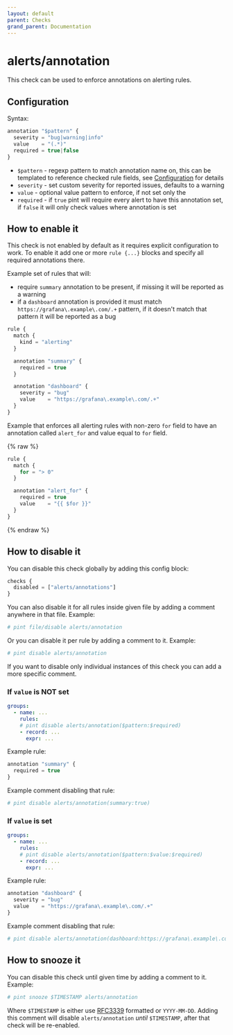 ```yaml
---
layout: default
parent: Checks
grand_parent: Documentation
---
```


# alerts/annotation

This check can be used to enforce annotations on alerting rules.

## Configuration

Syntax:

```js
annotation "$pattern" {
  severity = "bug|warning|info"
  value    = "(.*)"
  required = true|false
}
```

- `$pattern` - regexp pattern to match annotation name on, this can be templated
  to reference checked rule fields, see [Configuration](../../configuration.md)
  for details
- `severity` - set custom severity for reported issues, defaults to a warning
- `value` - optional value pattern to enforce, if not set only the 
- `required` - if `true` pint will require every alert to have this annotation set,
  if `false` it will only check values where annotation is set

## How to enable it

This check is not enabled by default as it requires explicit configuration
to work.
To enable it add one or more `rule {...}` blocks and specify all required
annotations there.

Example set of rules that will:
- require `summary` annotation to be present, if missing it will be reported as a warning
- if a `dashboard` annotation is provided it must match `https://grafana\.example\.com/.+`
  pattern, if it doesn't match that pattern it will be reported as a bug

```js
rule {
  match {
    kind = "alerting"
  }

  annotation "summary" {
    required = true
  }

  annotation "dashboard" {
    severity = "bug"
    value    = "https://grafana\.example\.com/.+"
  }
}
```

Example that enforces all alerting rules with non-zero `for` field to have an
annotation called `alert_for` and value equal to `for` field.

{% raw %}
```js
rule {
  match {
    for = "> 0"
  }

  annotation "alert_for" {
    required = true
    value    = "{{ $for }}"
  }
}
```
{% endraw %}

## How to disable it

You can disable this check globally by adding this config block:

```js
checks {
  disabled = ["alerts/annotations"]
}
```

You can also disable it for all rules inside given file by adding
a comment anywhere in that file. Example:

```yaml
# pint file/disable alerts/annotation
```

Or you can disable it per rule by adding a comment to it. Example:

```yaml
# pint disable alerts/annotation
```

If you want to disable only individual instances of this check
you can add a more specific comment.

### If `value` is NOT set

```yaml
groups:
  - name: ...
    rules:
    # pint disable alerts/annotation($pattern:$required)
    - record: ...
      expr: ...
```

Example rule:

```js
annotation "summary" {
  required = true
}
```

Example comment disabling that rule:

```yaml
# pint disable alerts/annotation(summary:true)
```

### If `value` is set

```yaml
groups:
  - name: ...
    rules:
    # pint disable alerts/annotation($pattern:$value:$required)
    - record: ...
      expr: ...
```

Example rule:

```js
annotation "dashboard" {
  severity = "bug"
  value    = "https://grafana\.example\.com/.+"
}
```

Example comment disabling that rule:

```yaml
# pint disable alerts/annotation(dashboard:https://grafana\.example\.com/.+:true)
```

## How to snooze it

You can disable this check until given time by adding a comment to it. Example:

```yaml
# pint snooze $TIMESTAMP alerts/annotation
```

Where `$TIMESTAMP` is either use [RFC3339](https://www.rfc-editor.org/rfc/rfc3339)
formatted  or `YYYY-MM-DD`.
Adding this comment will disable `alerts/annotation` *until* `$TIMESTAMP`, after that
check will be re-enabled.
